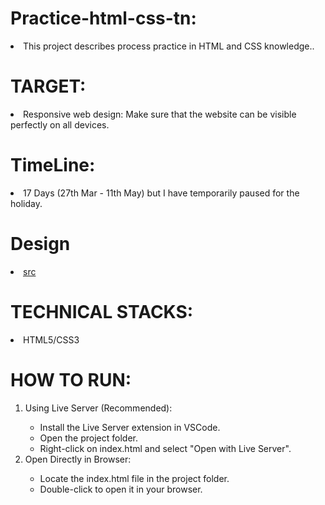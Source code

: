 # Practice-html-css-tn:

<li>This project describes process practice in HTML and CSS knowledge..</li>

# TARGET:

<li>Responsive web design: Make sure that the website can be visible perfectly on all devices.</li>

# TimeLine:

<li>17 Days (27th Mar - 11th May) but I have temporarily paused for the holiday.</li>

# Design

 <li><a href="https://www.figma.com/design/FYbdpmNZWa2WlkghhSUHD8/Practice-html-css-tn?node-id=0-463&t=LGs3UNyQw4Ulas8v-0"> src </a></li>

# TECHNICAL STACKS:

<li>HTML5/CSS3</li>

# HOW TO RUN:

<ol>
<li>Using Live Server (Recommended):</li>

<ul>
 <li>Install the Live Server extension in VSCode.</li> 
<li>Open the project folder.</li> 
<li> Right-click on index.html and select "Open with Live Server".</li>
</ul>

<li>Open Directly in Browser:</li>

<ul>
<li>Locate the index.html file in the project folder.</li> 
<li>Double-click to open it in your browser.</li> 
</ul>
</ol>
